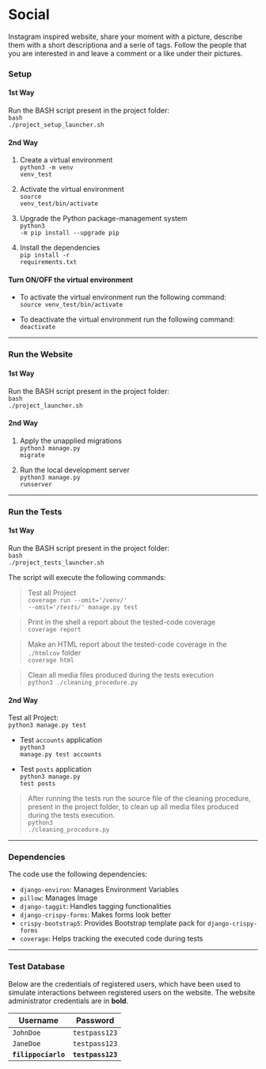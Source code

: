 # Social
Instagram inspired website, share your moment with a picture, describe them with a short descriptiona and a serie of tags. Follow the people that you are interested in and leave a comment or a like under their pictures.

### Setup
#### 1st Way
Run the BASH script present in the project folder:<br/>
<code>bash ./project_setup_launcher.sh</code>

#### 2nd Way
1. Create a virtual environment<br/>
	<code>python3 -m venv venv_test</code>

2. Activate the  virtual environment<br/>
	<code>source venv_test/bin/activate</code>

3. Upgrade the Python package-management system<br/>
	<code>python3 -m pip install --upgrade pip</code>

4. Install the dependencies<br/>
	<code>pip install -r requirements.txt</code>


#### Turn ON/OFF the virtual environment
* 	To activate the  virtual environment run the following command: <br/>
	<code>source venv_test/bin/activate</code>

*	To deactivate the  virtual environment run the following command: <br/>
	<code>deactivate</code>
---


### Run the Website
#### 1st Way
Run the BASH script present in the project folder:<br/>
<code>bash ./project_launcher.sh</code>

#### 2nd Way
1. Apply the unapplied migrations<br/>
<code>python3 manage.py migrate</code>

2. Run the local development server<br/>
<code>python3 manage.py runserver</code>
---


### Run the Tests
#### 1st Way
Run the BASH script present in the project folder:<br/>
<code>bash ./project_tests_launcher.sh</code>

The script will execute the following commands:
> Test all Project<br/>
<code>coverage run --omit='*/venv/*' --omit='*/tests/*'  manage.py test</code> 

> Print in the shell a report about the tested-code coverage<br/>
<code>coverage report</code>

> Make an HTML report about the tested-code coverage in the <code>./htmlcov</code> folder<br/>
<code>coverage html</code>

> Clean all media files produced during the tests execution<br/>
<code>python3 ./cleaning_procedure.py</code>

#### 2nd Way
Test all Project:<br/>
<code>python3 manage.py test</code>

- Test <code>accounts</code> application<br/>
<code>python3 manage.py test accounts</code>

- Test <code>posts</code> application<br/>
<code>python3 manage.py test posts</code>

> After running the tests run the source file of the cleaning procedure, present in the project folder, to clean up all media files produced during the tests execution.<br/>
<code>python3 ./cleaning_procedure.py</code><br/>

---


### Dependencies
The code use the following dependencies:
* <code>django-environ</code>: Manages Environment Variables
* <code>pillow</code>: Manages Image 
* <code>django-taggit</code>: Handles tagging functionalities 
* <code>django-crispy-forms</code>: Makes forms look better
* <code>crispy-bootstrap5</code>: Provides Bootstrap template pack for <code>django-crispy-forms</code>
* <code>coverage</code>: Helps tracking the executed code during tests
---


### Test Database
Below are the credentials of registered users, which have been used to simulate interactions between registered users on the website. The website administrator credentials are in <strong>bold</strong>.

|Username|Password|
|--------|---------|
|<code>JohnDoe</code>|<code>testpass123</code>|
|<code>JaneDoe</code>|<code>testpass123</code>|
|<code><strong>filippociarlo</strong></code>|<code><strong>testpass123</strong></code>|




